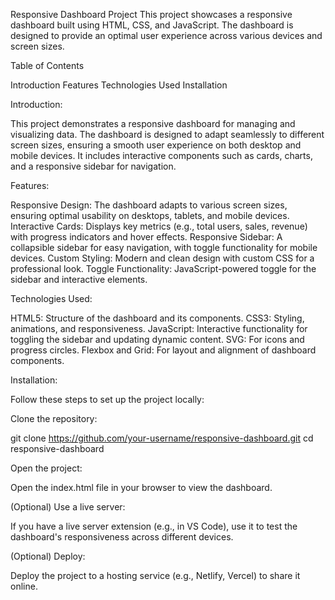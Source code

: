 Responsive Dashboard Project
This project showcases a responsive dashboard built using HTML, CSS, and JavaScript. The dashboard is designed to provide an optimal user experience across various devices and screen sizes.

Table of Contents

Introduction
Features
Technologies Used
Installation

Introduction:

This project demonstrates a responsive dashboard for managing and visualizing data. The dashboard is designed to adapt seamlessly to different screen sizes, ensuring a smooth user experience on both desktop and mobile devices. It includes interactive components such as cards, charts, and a responsive sidebar for navigation.

Features:

Responsive Design: The dashboard adapts to various screen sizes, ensuring optimal usability on desktops, tablets, and mobile devices.
Interactive Cards: Displays key metrics (e.g., total users, sales, revenue) with progress indicators and hover effects.
Responsive Sidebar: A collapsible sidebar for easy navigation, with toggle functionality for mobile devices.
Custom Styling: Modern and clean design with custom CSS for a professional look.
Toggle Functionality: JavaScript-powered toggle for the sidebar and interactive elements.

Technologies Used:

HTML5: Structure of the dashboard and its components.
CSS3: Styling, animations, and responsiveness.
JavaScript: Interactive functionality for toggling the sidebar and updating dynamic content.
SVG: For icons and progress circles.
Flexbox and Grid: For layout and alignment of dashboard components.

Installation:

Follow these steps to set up the project locally:

Clone the repository:

git clone https://github.com/your-username/responsive-dashboard.git
cd responsive-dashboard

Open the project:

Open the index.html file in your browser to view the dashboard.

(Optional) Use a live server:

If you have a live server extension (e.g., in VS Code), use it to test the dashboard's responsiveness across different devices.

(Optional) Deploy:

Deploy the project to a hosting service (e.g., Netlify, Vercel) to share it online.
